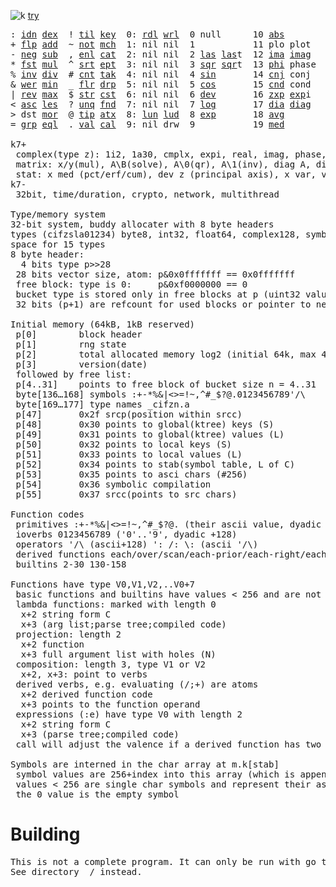 ![k](https://ktye.github.io/k32.png) [try](https://ktye.github.io)
<pre>: <a href="../../blob/master/k.go#L800">idn</a> <a href="../../blob/master/k.go#L486">dex</a>  ! <a href="../../blob/master/k.go#L1109">til</a> <a href="../../blob/master/k.go#L2737">key</a>  0: <a href="../../blob/master/k.go#L4487">rdl</a> <a href="../../blob/master/k.go#L4491">wrl</a>  0 null      10 <a href="../../blob/master/k.go#L2523">abs</a>        20 <a href="../../blob/master/k.go#L6321">med</a>       130 ... in      140 <a href="../../blob/master/k.go#L6216">mvg</a> <a href="../../blob/master/k.go#L6185">avg</a>
+ <a href="../../blob/master/k.go#L801">flp</a> <a href="../../blob/master/k.go#L2684">add</a>  ~ <a href="../../blob/master/k.go#L1203">not</a> <a href="../../blob/master/k.go#L2776">mch</a>  1: nil nil  1           11 plo plot   21 <a href="../../blob/master/k.go#L6116">vri</a>       131 ... within  141 <a href="../../blob/master/k.go#L6333">pct</a> <a href="../../blob/master/k.go#L6321">med</a>
- <a href="../../blob/master/k.go#L837">neg</a> <a href="../../blob/master/k.go#L2685">sub</a>  , <a href="../../blob/master/k.go#L1228">enl</a> <a href="../../blob/master/k.go#L2820">cat</a>  2: nil nil  2 <a href="../../blob/master/k.go#L876">las</a> <a href="../../blob/master/k.go#L876">las</a>t  12 <a href="../../blob/master/k.go#L2538">ima</a> <a href="../../blob/master/k.go#L2538">ima</a>g   22 <a href="../../blob/master/k.go#L5511">prm</a>       132 <a href="../../blob/master/k.go#L4753">bin</a>         142 <a href="../../blob/master/k.go#L6137">cov</a> var
* <a href="../../blob/master/k.go#L840">fst</a> <a href="../../blob/master/k.go#L2686">mul</a>  ^ <a href="../../blob/master/k.go#L1251">srt</a> <a href="../../blob/master/k.go#L2958">ept</a>  3: nil nil  3 <a href="../../blob/master/k.go#L2514">sqr</a> <a href="../../blob/master/k.go#L2514">sqr</a>t  13 <a href="../../blob/master/k.go#L2539">phi</a> phase  23 <a href="../../blob/master/k.go#L5610">rnd</a> rand  133 ... like    144 <a href="../../blob/master/k.go#L5548">rol</a> rand
% <a href="../../blob/master/k.go#L906">inv</a> <a href="../../blob/master/k.go#L2687">div</a>  # <a href="../../blob/master/k.go#L1269">cnt</a> <a href="../../blob/master/k.go#L2993">tak</a>  4: nil nil  4 <a href="../../blob/master/k.go#L2517">sin</a>       14 <a href="../../blob/master/k.go#L2567">cnj</a> conj                134              '  <a href="../../blob/master/k.go#L3960">ech</a> <a href="../../blob/master/k.go#L4017">ecd</a>
& <a href="../../blob/master/k.go#L909">wer</a> <a href="../../blob/master/k.go#L2688">min</a>  _ <a href="../../blob/master/k.go#L1277">flr</a> <a href="../../blob/master/k.go#L3094">drp</a>  5: nil nil  5 <a href="../../blob/master/k.go#L2520">cos</a>       15 <a href="../../blob/master/k.go#L5847">cnd</a> cond                135 <a href="../../blob/master/k.go#L2693">lgn</a> <a href="../../blob/master/k.go#L2531">log</a>      /  <a href="../../blob/master/k.go#L4157">ovr</a> <a href="../../blob/master/k.go#L4299">ovi</a>
| <a href="../../blob/master/k.go#L935">rev</a> <a href="../../blob/master/k.go#L2689">max</a>  $ <a href="../../blob/master/k.go#L1302">str</a> <a href="../../blob/master/k.go#L3215">cst</a>  6: nil nil  6 <a href="../../blob/master/k.go#L6090">dev</a>       16 <a href="../../blob/master/k.go#L2625">zxp</a> <a href="../../blob/master/k.go#L2534">exp</a>i                136 <a href="../../blob/master/k.go#L2696">pow</a> <a href="../../blob/master/k.go#L2534">exp</a>      \  <a href="../../blob/master/k.go#L4218">scn</a> <a href="../../blob/master/k.go#L4345">sci</a>
< <a href="../../blob/master/k.go#L966">asc</a> <a href="../../blob/master/k.go#L2690">les</a>  ? <a href="../../blob/master/k.go#L1399">unq</a> <a href="../../blob/master/k.go#L3323">fnd</a>  7: nil nil  7 <a href="../../blob/master/k.go#L2531">log</a>       17 <a href="../../blob/master/k.go#L1178">dia</a> <a href="../../blob/master/k.go#L1178">dia</a>g                137              ': <a href="../../blob/master/k.go#L4052">ecp</a> <a href="../../blob/master/k.go#L4109">epi</a>
> dst <a href="../../blob/master/k.go#L2691">mor</a>  @ <a href="../../blob/master/k.go#L1418">tip</a> <a href="../../blob/master/k.go#L3403">atx</a>  8: <a href="../../blob/master/k.go#L4498">lun</a> <a href="../../blob/master/k.go#L4503">lud</a>  8 <a href="../../blob/master/k.go#L2534">exp</a>       18 <a href="../../blob/master/k.go#L6185">avg</a>                     138 <a href="../../blob/master/k.go#L6013">mkz</a> cmplx    /: <a href="../../blob/master/k.go#L4644">jon</a> <a href="../../blob/master/k.go#L4129">ecr</a>
= <a href="../../blob/master/k.go#L1082">grp</a> <a href="../../blob/master/k.go#L2692">eql</a>  . <a href="../../blob/master/k.go#L1429">val</a> <a href="../../blob/master/k.go#L3721">cal</a>  9: nil drw  9           19 <a href="../../blob/master/k.go#L6321">med</a>                     139 <a href="../../blob/master/k.go#L3371">fns</a> find     \: <a href="../../blob/master/k.go#L4611">spl</a> <a href="../../blob/master/k.go#L4143">ecl</a>

k7+
 complex(type z): 1i2, 1a30, cmplx, expi, real, imag, phase, conj, rand 3i(binormal)
 matrix: x/y(mul), A\B(solve), A\0(qr), A\1(inv), diag A, diag v, norm, cond
 stat: x med (pct/erf/cum), dev z (principal axis), x var, var z (cov), x avg (cum/win/exp)
k7-
 32bit, time/duration, crypto, network, multithread
 
Type/memory system
32-bit system, buddy allocater with 8 byte headers
types (cifzsla01234) byte8, int32, float64, complex128, symbol64, list32, dict64, funcs
space for 15 types
8 byte header:
  4 bits type p>>28
 28 bits vector size, atom: p&0x0fffffff == 0x0fffffff
 free block: type is 0:     p&0xf0000000 == 0
 bucket type is stored only in free blocks at p (uint32 value)
 32 bits (p+1) are refcount for used blocks or pointer to next free

Initial memory (64kB, 1kB reserved)
 p[0]        block header
 p[1]        rng state
 p[2]        total allocated memory log2 (initial 64k, max 4G) uint32
 p[3]        version(date)
 followed by free list:
 p[4..31]    points to free block of bucket size n = 4..31
 byte[136…168] symbols :+-*%&|<>=!~,^#_$?@.0123456789'/\
 byte[169…177] type names _cifzn.a
 p[47]       0x2f srcp(position within srcc)
 p[48]       0x30 points to global(ktree) keys (S)
 p[49]       0x31 points to global(ktree) values (L)
 p[50]       0x32 points to local keys (S)
 p[51]       0x33 points to local values (L)
 p[52]       0x34 points to stab(symbol table, L of C)
 p[53]       0x35 points to asci chars (#256)
 p[54]       0x36 symbolic compilation
 p[55]       0x37 srcc(points to src chars)
	     
Function codes
 primitives :+-*%&|<>=!~,^#_$?@. (their ascii value, dyadic +128)
 ioverbs 0123456789 ('0'..'9', dyadic +128)
 operators '/\ (ascii+128) ': /: \: (ascii '/\)
 derived functions each/over/scan/each-prior/each-right/each-left: ascii ([{)]}, +128
 builtins 2-30 130-158 

Functions have type V0,V1,V2,..V0+7
 basic functions and builtins have values < 256 and are not stored in the memory system
 lambda functions: marked with length 0
  x+2 string form C
  x+3 (arg list;parse tree;compiled code)
 projection: length 2
  x+2 function
  x+3 full argument list with holes (N)
 composition: length 3, type V1 or V2
  x+2, x+3: point to verbs
 derived verbs, e.g. evaluating (/;+) are atoms
  x+2 derived function code
  x+3 points to the function operand
 expressions (:e) have type V0 with length 2
  x+2 string form C
  x+3 (parse tree;compiled code)
 call will adjust the valence if a derived function has two arguments
 
Symbols are interned in the char array at m.k[stab]
 symbol values are 256+index into this array (which is append only)
 values < 256 are single char symbols and represent their ascii value
 the 0 value is the empty symbol
</pre>

# Building
<pre>
This is not a complete program. It can only be run with go test.
See directory _/ instead.
</pre>
